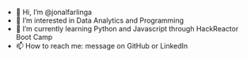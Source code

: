 - 👋 Hi, I’m @jonalfarlinga
- 👀 I’m interested in Data Analytics and Programming
- 🌱 I’m currently learning Python and Javascript through HackReactor Boot Camp
- 📫 How to reach me: message on GitHub or LinkedIn

<!---
jonalfarlinga/jonalfarlinga is a ✨ special ✨ repository because its `README.md` (this file) appears on your GitHub profile.
You can click the Preview link to take a look at your changes.
--->
